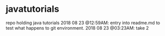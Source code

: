 # javatutorials
repo holding java tutorials
2018 08 23 @12:59AM: entry into readme.md to test what happens to git environment.
2018 08 23 @03:23AM: take 2
